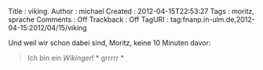Title     : viking.
Author    : michael
Created   : 2012-04-15T22:53:27
Tags      : moritz, sprache
Comments  : Off
Trackback : Off
TagURI    : tag:fnanp.in-ulm.de,2012-04-15:2012/04/15/viking

Und weil wir schon dabei sind, Moritz, keine 10 Minuten davor:

> Ich bin ein *Wikinger*! * grrrrr *
